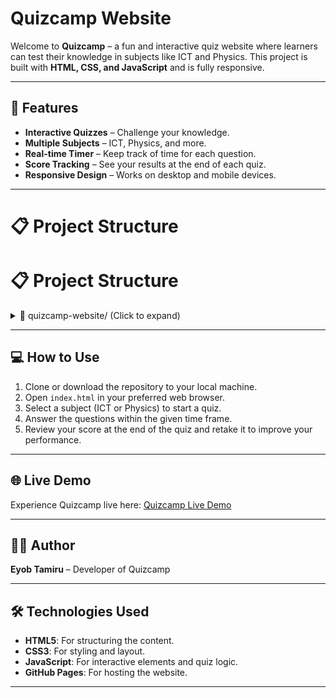 # Quizcamp Website

Welcome to **Quizcamp** – a fun and interactive quiz website where learners can test their knowledge in subjects like ICT and Physics. This project is built with **HTML, CSS, and JavaScript** and is fully responsive.

---

## 🚀 Features

- **Interactive Quizzes** – Challenge your knowledge.  
- **Multiple Subjects** – ICT, Physics, and more.  
- **Real-time Timer** – Keep track of time for each question.  
- **Score Tracking** – See your results at the end of each quiz.  
- **Responsive Design** – Works on desktop and mobile devices.  

---

# 📋 Project Structure

# 📋 Project Structure

<details>
<summary>📁 quizcamp-website/ (Click to expand)</summary>

### 🌐 Pages
- `index.html` - **Homepage** with subject selection
- `ICT.html` - **ICT Quiz** page
- `Physics.html` - **Physics Quiz** page
- `about.html` - **About** page

### 🎨 Styles (`css/`)
- `style-ict.css` - Styling for quiz pages
- `about.css` - Styling for About page

### ⚡ Scripts (`js/`)
- `script-ict.js` - Quiz logic and functionality

### 🖼️ Assets (`images/`)
- `ICT.jpg` - Background image for ICT quiz
- `quiz-camp.png` - Project logo
- `timer-icon.svg` - Timer icon

</details>

---

## 💻 How to Use

1. Clone or download the repository to your local machine.
2. Open `index.html` in your preferred web browser.
3. Select a subject (ICT or Physics) to start a quiz.
4. Answer the questions within the given time frame.
5. Review your score at the end of the quiz and retake it to improve your performance.

---

## 🌐 Live Demo

Experience Quizcamp live here: [Quizcamp Live Demo](https://eyustarx.github.io/quizcamp-website/)

---

## 👨‍💻 Author

**Eyob Tamiru** – Developer of Quizcamp

---

## 🛠️ Technologies Used

- **HTML5**: For structuring the content.
- **CSS3**: For styling and layout.
- **JavaScript**: For interactive elements and quiz logic.
- **GitHub Pages**: For hosting the website.

---
